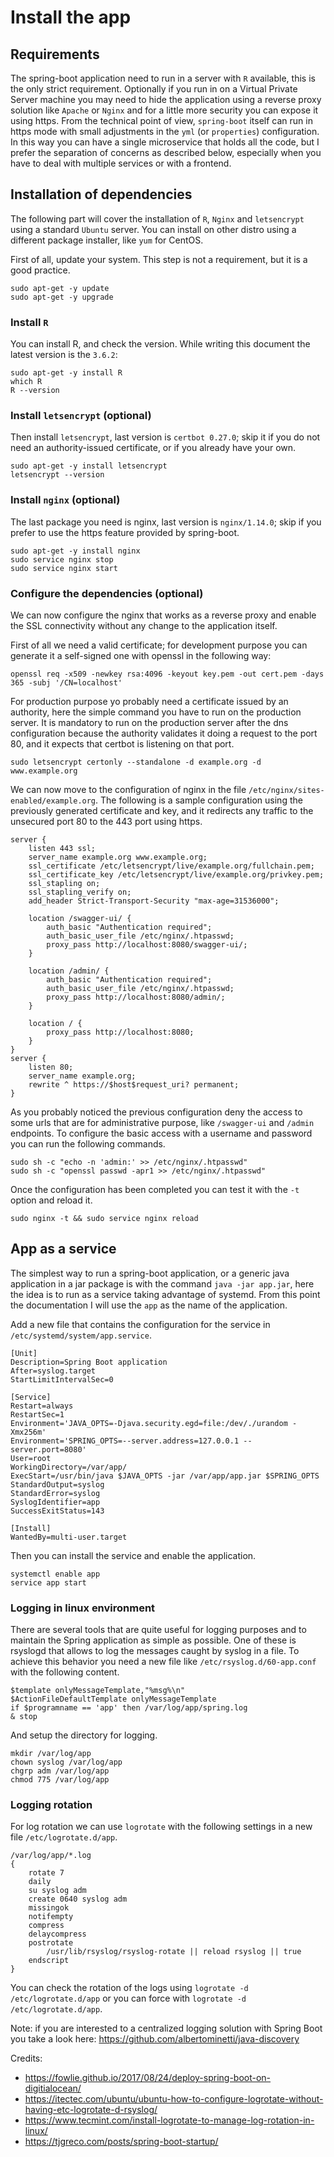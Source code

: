 
# Install the app

## Requirements

The spring-boot application need to run in a server with `R` available, this is the only strict requirement. Optionally if you run in on a Virtual Private Server machine you may need to hide the application using a reverse proxy solution like `Apache` or `Nginx` and for a little more security you can expose it using https. From the technical point of view, `spring-boot` itself can run in https mode with small adjustments in the `yml` (or `properties`) configuration. In this way you can have a single microservice that holds all the code, but I prefer the separation of concerns as described below, especially when you have to deal with multiple services or with a frontend.

## Installation of dependencies

The following part will cover the installation of `R`, `Nginx` and `letsencrypt` using a standard `Ubuntu` server. You can install on other distro using a different package installer, like `yum` for CentOS.

First of all, update your system. This step is not a requirement, but it is a good practice.

```
sudo apt-get -y update
sudo apt-get -y upgrade
```

### Install `R`

You can install R, and check the version. While writing this document the latest version is the `3.6.2`:

```
sudo apt-get -y install R
which R
R --version
```

### Install `letsencrypt` (optional)

Then install `letsencrypt`, last version is `certbot 0.27.0`; skip it if you do not need an authority-issued certificate, or if you already have your own.

```
sudo apt-get -y install letsencrypt
letsencrypt --version
```

### Install `nginx` (optional)

The last package you need is nginx, last version is `nginx/1.14.0`; skip if you prefer to use the https feature provided by spring-boot.

```
sudo apt-get -y install nginx
sudo service nginx stop
sudo service nginx start
```

### Configure the dependencies (optional)

We can now configure the nginx that works as a reverse proxy and enable the SSL connectivity without any change to the application itself.

First of all we need a valid certificate; for development purpose you can generate it a self-signed one with openssl in the following way:

```
openssl req -x509 -newkey rsa:4096 -keyout key.pem -out cert.pem -days 365 -subj '/CN=localhost'
```

For production purpose yo probably need a certificate issued by an authority, here the simple command you have to run on the production server. It is mandatory to run on the production server after the dns configuration because the authority validates it doing a request to the port 80, and it expects that certbot is listening on that port.

```
sudo letsencrypt certonly --standalone -d example.org -d www.example.org
```

We can now move to the configuration of nginx in the file `/etc/nginx/sites-enabled/example.org`. The following is a sample configuration using the previously generated certificate and key, and it redirects any traffic to the unsecured port 80 to the 443 port using https.

```
server {
    listen 443 ssl;
    server_name example.org www.example.org;
    ssl_certificate /etc/letsencrypt/live/example.org/fullchain.pem;
    ssl_certificate_key /etc/letsencrypt/live/example.org/privkey.pem;
    ssl_stapling on;
    ssl_stapling_verify on;
    add_header Strict-Transport-Security "max-age=31536000";
    
    location /swagger-ui/ {
        auth_basic "Authentication required";
        auth_basic_user_file /etc/nginx/.htpasswd;
        proxy_pass http://localhost:8080/swagger-ui/;
    }
	
    location /admin/ {
        auth_basic "Authentication required";
        auth_basic_user_file /etc/nginx/.htpasswd;
        proxy_pass http://localhost:8080/admin/;
    }
    
    location / {
        proxy_pass http://localhost:8080;
    }
}
server {
    listen 80;
    server_name example.org;
    rewrite ^ https://$host$request_uri? permanent;
}
```

As you probably noticed the previous configuration deny the access to some urls that are for administrative purpose, like `/swagger-ui` and `/admin` endpoints. To configure the basic access with a username and password you can run the following commands.

```
sudo sh -c "echo -n 'admin:' >> /etc/nginx/.htpasswd"
sudo sh -c "openssl passwd -apr1 >> /etc/nginx/.htpasswd"
```

Once the configuration has been completed you can test it with the `-t` option and reload it.

```
sudo nginx -t && sudo service nginx reload
```

## App as a service

The simplest way to run a spring-boot application, or a generic java application in a jar package is with the command `java -jar app.jar`, here the idea is to run as a service taking advantage of systemd. From this point the documentation I will use the `app` as the name of the application.

Add a new file that contains the configuration for the service in `/etc/systemd/system/app.service`.

```
[Unit]
Description=Spring Boot application
After=syslog.target
StartLimitIntervalSec=0

[Service]
Restart=always
RestartSec=1
Environment='JAVA_OPTS=-Djava.security.egd=file:/dev/./urandom -Xmx256m'
Environment='SPRING_OPTS=--server.address=127.0.0.1 --server.port=8080'
User=root
WorkingDirectory=/var/app/
ExecStart=/usr/bin/java $JAVA_OPTS -jar /var/app/app.jar $SPRING_OPTS
StandardOutput=syslog
StandardError=syslog
SyslogIdentifier=app
SuccessExitStatus=143

[Install]
WantedBy=multi-user.target
```

Then you can install the service and enable the application.

```
systemctl enable app
service app start
```

### Logging in linux environment

There are several tools that are quite useful for logging purposes and to maintain the Spring application as simple as possible. One of these is rsyslogd that allows to log the messages caught by syslog in a file. To achieve this behavior you need a new file like `/etc/rsyslog.d/60-app.conf` with the following content.

```
$template onlyMessageTemplate,"%msg%\n"
$ActionFileDefaultTemplate onlyMessageTemplate
if $programname == 'app' then /var/log/app/spring.log
& stop
```

And setup the directory for logging.

```
mkdir /var/log/app
chown syslog /var/log/app
chgrp adm /var/log/app
chmod 775 /var/log/app
```

### Logging rotation

For log rotation we can use `logrotate` with the following settings in a new file `/etc/logrotate.d/app`.

```
/var/log/app/*.log
{
    rotate 7
    daily
    su syslog adm
    create 0640 syslog adm 
    missingok
    notifempty
    compress
    delaycompress
    postrotate
        /usr/lib/rsyslog/rsyslog-rotate || reload rsyslog || true
    endscript
}
```

You can check the rotation of the logs using `logrotate -d /etc/logrotate.d/app` or you can force with `logrotate -d /etc/logrotate.d/app`.

Note: if you are interested to a centralized logging solution with Spring Boot you take a look here: https://github.com/albertominetti/java-discovery

Credits:
* https://fowlie.github.io/2017/08/24/deploy-spring-boot-on-digitialocean/
* https://itectec.com/ubuntu/ubuntu-how-to-configure-logrotate-without-having-etc-logrotate-d-rsyslog/
* https://www.tecmint.com/install-logrotate-to-manage-log-rotation-in-linux/
* https://tjgreco.com/posts/spring-boot-startup/




